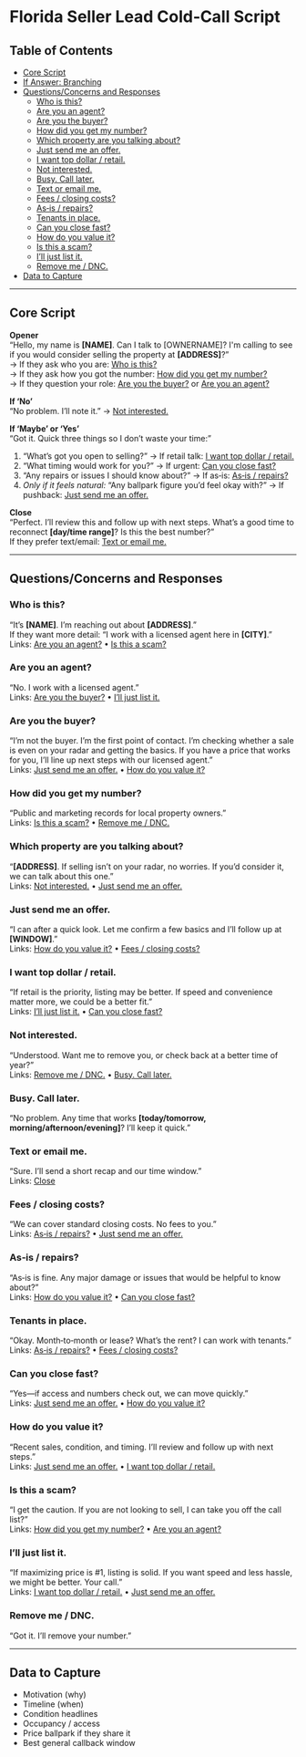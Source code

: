 # Florida Seller Lead Cold‑Call Script

## Table of Contents
- [Core Script](#core-script)
- [If Answer: Branching](#if-answer-branching)
- [Questions/Concerns and Responses](#questionsconcerns-and-responses)
  - [Who is this?](#who-is-this)
  - [Are you an agent?](#are-you-an-agent)
  - [Are you the buyer?](#are-you-the-buyer)
  - [How did you get my number?](#how-did-you-get-my-number)
  - [Which property are you talking about?](#which-property-are-you-talking-about)
  - [Just send me an offer.](#just-send-me-an-offer)
  - [I want top dollar / retail.](#i-want-top-dollar--retail)
  - [Not interested.](#not-interested)
  - [Busy. Call later.](#busy-call-later)
  - [Text or email me.](#text-or-email-me)
  - [Fees / closing costs?](#fees--closing-costs)
  - [As‑is / repairs?](#as-is--repairs)
  - [Tenants in place.](#tenants-in-place)
  - [Can you close fast?](#can-you-close-fast)
  - [How do you value it?](#how-do-you-value-it)
  - [Is this a scam?](#is-this-a-scam)
  - [I’ll just list it.](#ill-just-list-it)
  - [Remove me / DNC.](#remove-me--dnc)
- [Data to Capture](#data-to-capture)

---

## Core Script

**Opener**  
“Hello, my name is **[NAME]**. Can I talk to [OWNERNAME]? I'm calling to see if you would consider selling the property at **[ADDRESS]**?”  
→ If they ask who you are: [Who is this?](#who-is-this)  
→ If they ask how you got the number: [How did you get my number?](#how-did-you-get-my-number)  
→ If they question your role: [Are you the buyer?](#are-you-the-buyer) or [Are you an agent?](#are-you-an-agent)

**If ‘No’**  
“No problem. I’ll note it.” → [Not interested.](#not-interested)

**If ‘Maybe’ or ‘Yes’**  
“Got it. Quick three things so I don’t waste your time:”  
1) “What’s got you open to selling?” → If retail talk: [I want top dollar / retail.](#i-want-top-dollar--retail)  
2) “What timing would work for you?” → If urgent: [Can you close fast?](#can-you-close-fast)  
3) “Any repairs or issues I should know about?” → If as‑is: [As‑is / repairs?](#as-is--repairs)  
4) *Only if it feels natural:* “Any ballpark figure you’d feel okay with?” → If pushback: [Just send me an offer.](#just-send-me-an-offer)

**Close**  
“Perfect. I’ll review this and follow up with next steps. What’s a good time to reconnect **[day/time range]**? Is this the best number?”  
If they prefer text/email: [Text or email me.](#text-or-email-me)

---

## Questions/Concerns and Responses

### Who is this?
“It’s **[NAME]**. I’m reaching out about **[ADDRESS]**.”  
If they want more detail: “I work with a licensed agent here in **[CITY]**.”  
Links: [Are you an agent?](#are-you-an-agent) • [Is this a scam?](#is-this-a-scam)

### Are you an agent?
“No. I work with a licensed agent.”  
Links: [Are you the buyer?](#are-you-the-buyer) • [I’ll just list it.](#ill-just-list-it)

### Are you the buyer?
“I’m not the buyer. I’m the first point of contact. I’m checking whether a sale is even on your radar and getting the basics. If you have a price that works for you, I’ll line up next steps with our licensed agent.”  
Links: [Just send me an offer.](#just-send-me-an-offer) • [How do you value it?](#how-do-you-value-it)

### How did you get my number?
“Public and marketing records for local property owners.”  
Links: [Is this a scam?](#is-this-a-scam) • [Remove me / DNC.](#remove-me--dnc)

### Which property are you talking about?
“**[ADDRESS]**. If selling isn’t on your radar, no worries. If you’d consider it, we can talk about this one.”  
Links: [Not interested.](#not-interested) • [Just send me an offer.](#just-send-me-an-offer)

### Just send me an offer.
“I can after a quick look. Let me confirm a few basics and I’ll follow up at **[WINDOW]**.”  
Links: [How do you value it?](#how-do-you-value-it) • [Fees / closing costs?](#fees--closing-costs)

### I want top dollar / retail.
“If retail is the priority, listing may be better. If speed and convenience matter more, we could be a better fit.”  
Links: [I’ll just list it.](#ill-just-list-it) • [Can you close fast?](#can-you-close-fast)

### Not interested.
“Understood. Want me to remove you, or check back at a better time of year?”  
Links: [Remove me / DNC.](#remove-me--dnc) • [Busy. Call later.](#busy-call-later)

### Busy. Call later.
“No problem. Any time that works **[today/tomorrow, morning/afternoon/evening]**? I’ll keep it quick.”

### Text or email me.
“Sure. I’ll send a short recap and our time window.”  
Links: [Close](#core-script)

### Fees / closing costs?
“We can cover standard closing costs. No fees to you.”  
Links: [As‑is / repairs?](#as-is--repairs) • [Just send me an offer.](#just-send-me-an-offer)

### As‑is / repairs?
“As‑is is fine. Any major damage or issues that would be helpful to know about?”  
Links: [How do you value it?](#how-do-you-value-it) • [Can you close fast?](#can-you-close-fast)

### Tenants in place.
“Okay. Month‑to‑month or lease? What’s the rent? I can work with tenants.”  
Links: [As‑is / repairs?](#as-is--repairs) • [Fees / closing costs?](#fees--closing-costs)

### Can you close fast?
“Yes—if access and numbers check out, we can move quickly.”  
Links: [Just send me an offer.](#just-send-me-an-offer) • [How do you value it?](#how-do-you-value-it)

### How do you value it?
“Recent sales, condition, and timing. I’ll review and follow up with next steps.”  
Links: [Just send me an offer.](#just-send-me-an-offer) • [I want top dollar / retail.](#i-want-top-dollar--retail)

### Is this a scam?
“I get the caution. If you are not looking to sell, I can take you off the call list?”  
Links: [How did you get my number?](#how-did-you-get-my-number) • [Are you an agent?](#are-you-an-agent)

### I’ll just list it.
“If maximizing price is #1, listing is solid. If you want speed and less hassle, we might be better. Your call.”  
Links: [I want top dollar / retail.](#i-want-top-dollar--retail) • [Just send me an offer.](#just-send-me-an-offer)

### Remove me / DNC.
“Got it. I’ll remove your number.”  

---

## Data to Capture

- Motivation (why)  
- Timeline (when)  
- Condition headlines  
- Occupancy / access  
- Price ballpark if they share it  
- Best general callback window
